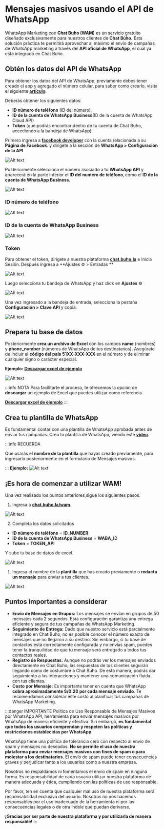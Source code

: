 # Mensajes masivos usando el API de WhatsApp

WhatsApp Marketing con **Chat Buho (WAM)** es un servicio gratuito diseñado exclusivamente para nuestros clientes de **Chat Búho.** Esta solución práctica te permitirá aprovechar al máximo el envío de campañas de WhatsApp marketing a través del **API oficial de WhatsApp**, el cual ya está integrado en Chat Buho.

## Obtén los datos del API de WhatsApp

Para obtener los datos del API de WhatsApp, previamente debes tener creado el app y agregado el número celular, para saber como crearlo, visita el siguiente **[artículo](/docs/whatsapp-api-facebook/Pasos-para-la-integracion-de-WhatsApp-API.md)**.

Deberás obtener los siguientes datos:

* **ID número de teléfono** (ID del número), 
* **ID de la cuenta de WhatsApp Business**(ID de la cuenta de WhatsApp Cloud API)
* **Token** (que podrás encontrar dentro de tu cuenta de Chat Buho, accediendo a la bandeja de WhatsApp).

Primero ingresa a **[facebook developer](https://developers.facebook.com/)** con la cuenta relacionada a su **Página de Facebook**. y dirígete a la sección de **WhatsApp > Configuración de la API**

![Alt text](img/02_masivos.png)

Posteriormente selecciona el número asociado a tu **WhatsApp API** y  aparecerá en la parte inferior el **ID del numero de teléfono**, como el **ID de la cuenta de WhatsApp Business.**

![Alt text](img/03_masivos.png)

### ID número de teléfono

![Alt text](img/04_masivos.png)

### ID de la cuenta de WhatsApp Business

![Alt text](img/05_masivos.png)

### Token

Para obtener el token, dirígete a nuestra plataforma **[chat.buho.la](https://chat.buho.la/)** e Inicia Sesión.
Después ingresa a **Ajustes ⚙️ > Entradas **

![Alt text](img/06_masivos.png)

Luego selecciona tu bandeja de WhatsApp y haz click en **Ajustes** ⚙️

![Alt text](img/07_masivos.png)

Una vez ingresado a la bandeja de entrada, selecciona la pestaña **Configuración > Clave API** y copia.

![Alt text](img/08_masivos.png)

## Prepara tu base de datos
Posteriormente **crea un archivo de Excel** con los campos **name** (nombres) y **phone_number** (números de WhatsApp de tus destinatarios). Asegúrate de incluir el **código del país** **51XX-XXX-XXX** en el número y de eliminar cualquier signo o carácter especial.

**Ejemplo:**
**[Descargar excel de ejemplo](img/excel_ejemplo.xlsx)**

![Alt text](img/01_masivos.png)

:::info NOTA
Para facilitarte el proceso, te ofrecemos la opción de **descargar** un ejemplo de Excel que puedes utilizar como referencia.

**[Descargar excel de ejemplo](img/excel_ejemplo.xlsx)**
:::

## Crea tu plantilla de WhatsApp
 Es fundamental contar con una plantilla de WhatsApp aprobada antes de enviar tus campañas. 
 Crea tu plantilla de WhatsApp, viendo este **[video](/docs/configuracion-inicial/05-Plantillas-de-mensajes.md)**.

:::info RECUERDA

 Que usarás el **nombre de la plantilla** que hayas creado previamente, para ingresarlo posteriormente en el formulario de Mensajes masivos.

:::
**Ejemplo:**
![Alt text](img/09_masivos.png)

 ## ¡Es hora de comenzar a utilizar WAM! 
 Una vez realizado los puntos anteriores,sigue los siguientes pasos.

 1. Ingresa a **[chat.buho.la/wam](https://chat.buho.la/wam)**.

![Alt text](img/10_masivos.png)

 2. Completa los datos solicitados 
   - **ID número de teléfono** = **ID_NUMBER**
   - **ID de la cuenta de WhatsApp Business**  = **WABA_ID**
   - **Token** = **TOKEN_API**


  Y sube tu base de datos de excel.

![Alt text](img/11_masivos.png)

 1. Ingresa el nombre de la **plantilla** que has creado previamente o **redacta un mensaje** para enviar a tus clientes.

![Alt text](img/12_masivos.png)



## Puntos importantes a considerar
* **Envío de Mensajes en Grupos:** Los mensajes se envían en grupos de 50 mensajes cada 2 segundos. Esta configuración garantiza una entrega eficiente y segura de tus campañas de WhatsApp Marketing.
* **Seguimiento de Entrega:** Dado que nuestro servicio está parcialmente integrado en Chat Buho, no es posible conocer el número exacto de mensajes que no llegaron a su destino. Sin embargo, si tu base de contactos está correctamente configurada y no envías spam, puedes tener la tranquilidad de que tu mensaje será entregado a todos tus contactos reales.
* **Registro de Respuestas:** Aunque no podrás ver los mensajes enviados directamente en Chat Buho, las respuestas de tus clientes seguirán llegando como de costumbre a Chat Buho. De esta manera, podrás dar seguimiento a las interacciones y mantener una comunicación fluida con tus clientes.
* **Costo por Mensaje:** Es importante tener en cuenta que WhatsApp **cobra aproximadamente S/0.20 por cada mensaje enviado**. Te recomendamos considerar este costo al planificar tus campañas de WhatsApp Marketing.

:::danger IMPORTANTE
 Política de Uso Responsable de Mensajes Masivos por WhatsApp API, herramienta para enviar mensajes masivos por WhatsApp de manera eficiente y efectiva. Sin embargo, **es fundamental que todos los usuarios comprendan y respeten las políticas y restricciones establecidas por WhatsApp**.

WhatsApp tiene una política de tolerancia cero con respecto al envío de spam y mensajes no deseados. **No se permite el uso de nuestra plataforma para enviar mensajes masivos con fines de spam o para molestar a los destinatarios.** El envío de spam puede tener consecuencias graves y perjudicar tanto a los usuarios como a nuestra empresa.

Nosotros no respaldamos ni fomentamos el envío de spam en ninguna forma. Es responsabilidad de cada usuario utilizar nuestra plataforma de manera adecuada y ética, cumpliendo con las políticas de uso responsable.

Por favor, ten en cuenta que cualquier mal uso de nuestra plataforma será responsabilidad exclusiva del usuario. Nosotros no nos hacemos responsables por el uso inadecuado de la herramienta ni por las consecuencias legales o de otra índole que puedan derivarse.

**¡Gracias por ser parte de nuestra plataforma y por utilizarla de manera responsable!**
:::














